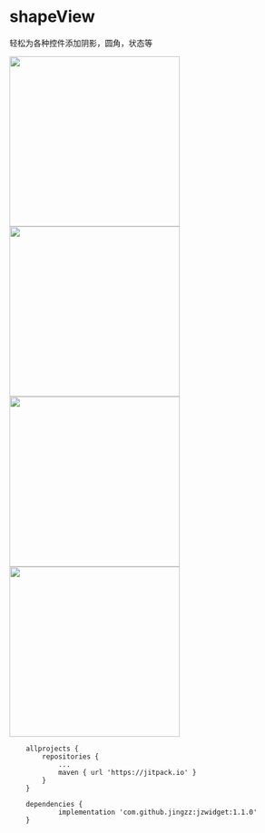 # shapeView
轻松为各种控件添加阴影，圆角，状态等

<img src="https://tiebapic.baidu.com/forum/pic/item/b90e7bec54e736d10d31bb1ec6504fc2d5626981.jpg" width="300px">
<img src="https://tiebapic.baidu.com/forum/pic/item/37d12f2eb9389b506addd744d835e5dde7116e81.jpg" width="300px">
<img src="https://tiebapic.baidu.com/forum/pic/item/b8389b504fc2d562a22ae7fbba1190ef76c66c81.jpg" width="300px">
<img src="https://tiebapic.baidu.com/forum/pic/item/dbb44aed2e738bd4f2390cdce48b87d6267ff9c7.jpg" width="300px">

```
	allprojects {
		repositories {
			...
			maven { url 'https://jitpack.io' }
		}
	}
	
	dependencies {
	        implementation 'com.github.jingzz:jzwidget:1.1.0'
	}
```
